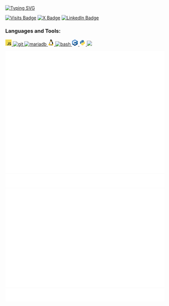 ##
[![Typing SVG](https://readme-typing-svg.herokuapp.com?font=Fira+Code&weight=900&pause=1000&color=20C20E&width=500&height=40&lines=Hi+There,+I+AM+MUHAMMED+IRFAN+%F0%9F%98%8A;SOFTWARE+ENGINEER+%F0%9F%96%A5%EF%B8%8F)](https://git.io/typing-svg)

[![Visits Badge](https://badges.pufler.dev/visits/0muhammedirfan/0muhammedirfan)](https://github.com/0muhammedirfan)
[![X Badge](https://img.shields.io/badge/X-Profile-informational?style=flat&logo=x&logoColor=black&color=1CA2F1)](https://twitter.com/0muhammedirfan)
[![LinkedIn Badge](https://img.shields.io/badge/LinkedIn-Profile-informational?style=flat&logo=linkedin&logoColor=white&color=0D76A8)](https://www.linkedin.com/in/0muhammedirfan/)


<h3 align="left">Languages and Tools:</h3>
<div align="left" style="background-color:'#555555'; display:'flex' ; gap:'100px'">
<a href="https://developer.mozilla.org/en-US/docs/Web/JavaScript" target="_blank"> <img src="https://raw.githubusercontent.com/devicons/devicon/master/icons/javascript/javascript-original.svg" alt="javascript" width="20" height="20"/> </a>
<a href="https://git-scm.com/" target="_blank"> <img src="https://www.vectorlogo.zone/logos/git-scm/git-scm-icon.svg" alt="git" width="20" height="20"/> </a>
<a href="https://mariadb.org/" target="_blank"> <img src="https://www.vectorlogo.zone/logos/mariadb/mariadb-icon.svg" alt="mariadb" width="20" height="20"/> </a>
<a href="https://www.linux.org/" target="_blank"> <img src="https://raw.githubusercontent.com/devicons/devicon/master/icons/linux/linux-original.svg" alt="linux" width="20" height="20"/> </a>
<a href="https://www.gnu.org/software/bash/" target="_blank"> <img src="https://www.vectorlogo.zone/logos/gnu_bash/gnu_bash-icon.svg" alt="bash" width="20" height="20"/> </a>
<a href="https://www.w3schools.com/cpp/" target="_blank"> <img src="https://raw.githubusercontent.com/devicons/devicon/master/icons/cplusplus/cplusplus-original.svg" alt="cplusplus" width="20" height="20"/> </a>
<a href="https://www.python.org" target="_blank"> <img src="https://raw.githubusercontent.com/devicons/devicon/master/icons/python/python-original.svg" alt="python" width="20" height="20"/> </a>
<a href="https://frappeframework.com/"><img height="20" src="https://raw.githubusercontent.com/frappe/frappe/develop/.github/frappe-framework-logo.svg"></a>
</div>

![Metrics Svg](/github-metrics.svg)
![Topics Svg](/metrics.plugin.topics.icons.svg)
![Calendar Svg](/metrics.plugin.calendar.full.svg)
![Starred Svg](/metrics.plugin.topics.icons.svg)
<!-- <picture>
    <img src="./github-metrics.svg" width="" />
    <img src="./metrics.plugin.isocalendar.fullyear.svg" width="" />
    <img src="./metrics.plugin.calendar.full.svg" width="" />
    <img src="./metrics.plugin.topics.icons.svg" width="" />
</picture> -->
